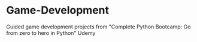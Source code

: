 # Game-Development
Guided game development projects from "Complete Python Bootcamp: Go from zero to hero in Python" Udemy
